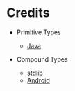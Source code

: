 # Credits

- Primitive Types
	- [Java](https://docs.oracle.com/en/java/javase/11/)

- Compound Types
	- [stdlib](https://docs.oracle.com/en/java/javase/11/docs/api/index.html)
	- [Android](https://developer.android.google.cn/reference/)
